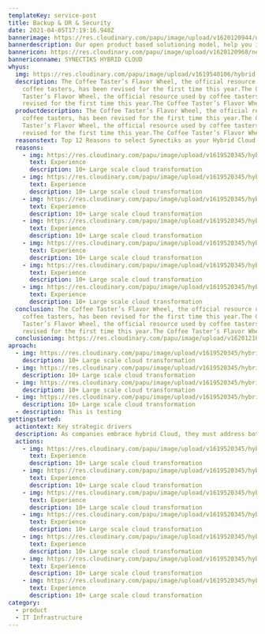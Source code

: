 ```yaml
---
templateKey: service-post
title: Backup & DR & Security
date: 2021-04-05T17:19:16.948Z
bannerimage: https://res.cloudinary.com/papu/image/upload/v1620120944/new-design/hybrid-cloud/banner-img_zhctqv.jpg
bannerdescription: Our open product based solutioning model, help you innovate and transform with speed and quality.
bannericon: https://res.cloudinary.com/papu/image/upload/v1620120968/new-design/hybrid-cloud/banner-icon-img_zau5bm.png
bannericonname: SYNECTIKS HYBRID CLOUD
whyus:
  img: https://res.cloudinary.com/papu/image/upload/v1619540106/hybrid-cloud/mt_f8axo7.png
  description: The Coffee Taster’s Flavor Wheel, the official resource used by
    coffee tasters, has been revised for the first time this year.The Coffee
    Taster’s Flavor Wheel, the official resource used by coffee tasters, has been
    revised for the first time this year.The Coffee Taster’s Flavor Wheel
  productdescription: The Coffee Taster’s Flavor Wheel, the official resource used by
    coffee tasters, has been revised for the first time this year.The Coffee
    Taster’s Flavor Wheel, the official resource used by coffee tasters, has been
    revised for the first time this year.The Coffee Taster’s Flavor Wheel
  reasonstext: Top 12 Reasons to select Synectiks as your Hybrid Cloud Partner
  reasons:
    - img: https://res.cloudinary.com/papu/image/upload/v1619520345/hybrid-cloud/Experience_iege6d.png
      text: Experience
      description: 10+ Large scale cloud transformation
    - img: https://res.cloudinary.com/papu/image/upload/v1619520345/hybrid-cloud/Experience_iege6d.png
      text: Experience
      description: 10+ Large scale cloud transformation
    - img: https://res.cloudinary.com/papu/image/upload/v1619520345/hybrid-cloud/Experience_iege6d.png
      text: Experience
      description: 10+ Large scale cloud transformation
    - img: https://res.cloudinary.com/papu/image/upload/v1619520345/hybrid-cloud/Experience_iege6d.png
      text: Experience
      description: 10+ Large scale cloud transformation
    - img: https://res.cloudinary.com/papu/image/upload/v1619520345/hybrid-cloud/Experience_iege6d.png
      text: Experience
      description: 10+ Large scale cloud transformation
    - img: https://res.cloudinary.com/papu/image/upload/v1619520345/hybrid-cloud/Experience_iege6d.png
      text: Experience
      description: 10+ Large scale cloud transformation
    - img: https://res.cloudinary.com/papu/image/upload/v1619520345/hybrid-cloud/Experience_iege6d.png
      text: Experience
      description: 10+ Large scale cloud transformation
  conclusion: The Coffee Taster’s Flavor Wheel, the official resource used by
    coffee tasters, has been revised for the first time this year.The Coffee
    Taster’s Flavor Wheel, the official resource used by coffee tasters, has been
    revised for the first time this year.The Coffee Taster’s Flavor Wheel
  conclusionimg: https://res.cloudinary.com/papu/image/upload/v1620121053/new-design/hybrid-cloud/xformation-img_bop4h8.jpg
aproach:
  - img: https://res.cloudinary.com/papu/image/upload/v1619520345/hybrid-cloud/Experience_iege6d.png
    description: 10+ Large scale cloud transformation
  - img: https://res.cloudinary.com/papu/image/upload/v1619520345/hybrid-cloud/Experience_iege6d.png
    description: 10+ Large scale cloud transformation
  - img: https://res.cloudinary.com/papu/image/upload/v1619520345/hybrid-cloud/Experience_iege6d.png
    description: 10+ Large scale cloud transformation
  - img: https://res.cloudinary.com/papu/image/upload/v1619520345/hybrid-cloud/Experience_iege6d.png
    description: 10+ Large scale cloud transformation
  - description: This is testing
gettingstarted:
  actiontext: Key strategic drivers
  description: As companies embrace hybrid Cloud, they must address both technology and the human side of change. There are several key actions to take
  actions: 
    - img: https://res.cloudinary.com/papu/image/upload/v1619520345/hybrid-cloud/ Experience_iege6d.png
      text: Experience
      description: 10+ Large scale cloud transformation
    - img: https://res.cloudinary.com/papu/image/upload/v1619520345/hybrid-cloud/ Experience_iege6d.png
      text: Experience
      description: 10+ Large scale cloud transformation
    - img: https://res.cloudinary.com/papu/image/upload/v1619520345/hybrid-cloud/ Experience_iege6d.png
      text: Experience
      description: 10+ Large scale cloud transformation
    - img: https://res.cloudinary.com/papu/image/upload/v1619520345/hybrid-cloud/ Experience_iege6d.png
      text: Experience
      description: 10+ Large scale cloud transformation
    - img: https://res.cloudinary.com/papu/image/upload/v1619520345/hybrid-cloud/ Experience_iege6d.png
      text: Experience
      description: 10+ Large scale cloud transformation
    - img: https://res.cloudinary.com/papu/image/upload/v1619520345/hybrid-cloud/ Experience_iege6d.png
      text: Experience
      description: 10+ Large scale cloud transformation
    - img: https://res.cloudinary.com/papu/image/upload/v1619520345/hybrid-cloud/ Experience_iege6d.png
      text: Experience
      description: 10+ Large scale cloud transformation
category:
  - product
  - IT Infrastructure
---
```

